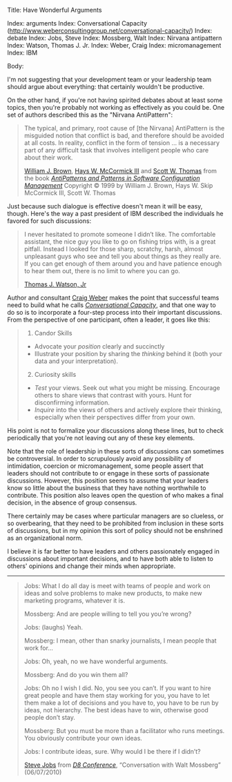 Title: Have Wonderful Arguments

Index: arguments
Index: Conversational Capacity (http://www.weberconsultinggroup.net/conversational-capacity/)
Index: debate
Index: Jobs, Steve
Index: Mossberg, Walt
Index: Nirvana antipattern
Index: Watson, Thomas J. Jr.
Index: Weber, Craig
Index: micromanagement
Index: IBM

Body:

I'm not suggesting that your development team or your leadership team should argue about everything: that certainly wouldn't be productive.

On the other hand, if you're not having spirited debates about at least some topics, then you're probably not working as effectively as you could be. One set of authors described this as the "Nirvana AntiPattern":

<blockquote>
<p>
The typical, and primary, root cause of [the Nirvana] AntiPattern is the misguided notion that conflict is bad, and therefore should be avoided at all costs. In reality, conflict in the form of tension ... is a necessary part of any difficult task that involves intelligent people who care about their work.</p>

<footer>
<a href="http://en.wikipedia.org/wiki/William_J._Brown" class="reflink" target="ref">William J. Brown</a>, <a href="http://en.wikipedia.org/wiki/Hays_W._McCormick_III" class="reflink" target="ref">Hays W. McCormick III</a> and <a href="http://en.wikipedia.org/wiki/Scott_W._Thomas" class="reflink" target="ref">Scott W. Thomas</a> from the book <cite><a href="bibliography.html#brown-et-al-1999">AntiPatterns and Patterns in Software Configuration Management</a></cite> Copyright &copy; 1999 by William J. Brown, Hays W. Skip McCormick III, Scott W. Thomas
</footer>
</blockquote>

Just because such dialogue is effective doesn't mean it will be easy, though. Here's the way a past president of IBM described the individuals he favored for such discussions:

<blockquote>
<p>
I never hesitated to promote someone I didn&#8217;t like. The comfortable assistant, the nice guy you like to go on fishing trips with, is a great pitfall. Instead I looked for those sharp, scratchy, harsh, almost unpleasant guys who see and tell you about things as they really are. If you can get enough of them around you and have patience enough to hear them out, there is no limit to where you can go.</p>

<footer>
<a href="http://en.wikipedia.org/wiki/Thomas_J._Watson%2C_Jr" class="reflink" target="ref">Thomas J. Watson, Jr</a>
</footer>
</blockquote>

Author and consultant <a href="http://www.weberconsultinggroup.net/craig-weber/" class="reflink" target="ref">Craig Weber</a> makes the point that successful teams need to build what he calls <cite><a href="bibliography.html#weber-2013">Conversational Capacity</a></cite>, and that one way to do so is to incorporate a four-step process into their important discussions. From the perspective of one participant, often a leader, it goes like this:

> 1. Candor Skills
>	* Advocate your *position* clearly and succinctly
>	* Illustrate your position by sharing the *thinking* behind it (both your data and your interpretation).
> 2. Curiosity skills
>	* *Test* your views. Seek out what you might be missing. Encourage others to share views that contrast with yours. Hunt for disconfirming information.
>	* *Inquire* into the views of others and actively explore their thinking, especially when their perspectives differ from your own.

His point is not to formalize your discussions along these lines, but to check periodically that you're not leaving out any of these key elements.

Note that the role of leadership in these sorts of discussions can sometimes be controversial. In order to scrupulously avoid any possibility of intimidation, coercion or micromanagement, some people assert that leaders should not contribute to or engage in these sorts of passionate discussions. However, this position seems to assume that your leaders know so little about the business that they have nothing worthwhile to contribute. This position also leaves open the question of who makes a final decision, in the absence of group consensus.

There certainly may be cases where particular managers are so clueless, or so overbearing, that they need to be prohibited from inclusion in these sorts of discussions, but in my opinion this sort of policy should not be enshrined as an organizational norm.

I believe it is far better to have leaders and others passionately engaged in discussions about important decisions, and to have both able to listen to others' opinions and change their minds when appropriate.

----

<blockquote>
<p>
Jobs: What I do all day is meet with teams of people and work on ideas and solve problems to make new products, to make new marketing programs, whatever it is. </p>

<p>
Mossberg: And are people willing to tell you you&#8217;re wrong? </p>

<p>
Jobs: (laughs) Yeah. </p>

<p>
Mossberg: I mean, other than snarky journalists, I mean people that work for… </p>

<p>
Jobs: Oh, yeah, no we have wonderful arguments. </p>

<p>
Mossberg: And do you win them all? </p>

<p>
Jobs: Oh no I wish I did. No, you see you can&#8217;t. If you want to hire great people and have them stay working for you, you have to let them make a lot of decisions and you have to, you have to be run by ideas, not hierarchy. The best ideas have to win, otherwise good people don&#8217;t stay. </p>

<p>
Mossberg: But you must be more than a facilitator who runs meetings. You obviously contribute your own ideas. </p>

<p>
Jobs: I contribute ideas, sure. Why would I be there if I didn&#8217;t? </p>

<footer>
<a href="http://en.wikipedia.org/wiki/Steve_Jobs" class="reflink" target="ref">Steve Jobs</a> from <cite><a href="bibliography.html#jobs-2010">D8 Conference</a></cite>, &#8220;Conversation with Walt Mossberg&#8221; (06/07/2010)
</footer>
</blockquote>
